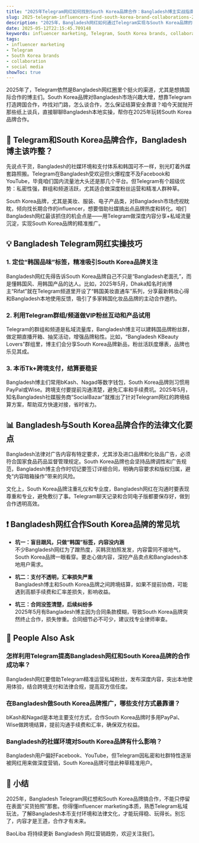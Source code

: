 ```yaml
---
title: "2025年Telegram网红如何找到South Korea品牌合作：Bangladesh博主实战指南"
slug: 2025-telegram-influencers-find-south-korea-brand-collaborations-2025-05-12
description: "2025年，Bangladesh网红如何通过Telegram实现与South Korea品牌的高效合作？深度解析社媒玩法、支付方式、法律文化，结合本地案例，带你玩转influencer marketing和collaboration。"
date: 2025-05-12T22:15:45.709148
keywords: influencer marketing, Telegram, South Korea brands, collaboration, social media
tags:
- influencer marketing
- Telegram
- South Korea brands
- collaboration
- social media
showToc: true
---
```


2025年了，Telegram依然是Bangladesh网红圈里个挺火的渠道，尤其是想搞国际合作的博主们。South Korea品牌对Bangladesh市场兴趣大增，想靠Telegram打造跨国合作，咋找对门路，怎么谈合作，怎么保证结算安全靠谱？咱今天就抛开那些纸上谈兵，直接聊聊Bangladesh本地实操，帮你在2025年玩转South Korea品牌合作。

## 📢 Telegram和South Korea品牌合作，Bangladesh博主该咋整？

先说点干货，Bangladesh的社媒环境和支付体系和韩国可不一样，别光盯着外媒套路照搬。Telegram在Bangladesh受欢迎但火爆程度不及Facebook和YouTube，毕竟咱们国内流量池大头还是那几个平台。但Telegram有个超级优势：私密性强，群组和频道活跃，尤其适合做深度粉丝运营和精准人群种草。

South Korea品牌，尤其是美妆、服装、电子产品类，对Bangladesh市场虎视眈眈，倾向找长期合作的influencer，想要借助社媒搞出点品牌热度和转化。咱们Bangladesh网红最该抓住的机会点是——用Telegram做深度内容分享+私域流量沉淀，实现South Korea品牌的精准推广。

## 💡 Bangladesh Telegram网红实操技巧

### 1. 定位“韩国品味”标签，精准吸引South Korea品牌关注

Bangladesh网红先得告诉South Korea品牌自己不只是“Bangladesh老面孔”，而是懂韩国风、用韩国产品的达人。比如，2025年5月，Dhaka知名时尚博主“Rifat”就在Telegram频道里开设了“韩国美妆直通车”系列，分享最新韩妆心得和Bangladesh本地使用反馈，吸引了多家韩国化妆品品牌的主动合作邀约。

### 2. 利用Telegram群组/频道做VIP粉丝互动和产品试用

Telegram的群组和频道是私域流量库，Bangladesh博主可以建韩国品牌粉丝群，做定期直播开箱、抽奖活动，增强品牌粘性。比如，“Bangladesh KBeauty Lovers”群组里，博主们会分享South Korea品牌新品，粉丝活跃度爆表，品牌也乐见其成。

### 3. 本币Tk+跨境支付，结算要稳妥

Bangladesh博主们常用bKash、Nagad等数字钱包，South Korea品牌则习惯用PayPal或Wise。跨境支付要提前沟通清楚，避免汇率和手续费坑。2025年5月，知名Bangladesh社媒服务商“SocialBazar”就推出了针对Telegram网红的跨境结算方案，帮助双方快速对接，省时省力。

## 📊 Bangladesh与South Korea品牌合作的法律文化要点

Bangladesh法律对广告内容有特定要求，尤其涉及进口品牌和化妆品广告，必须符合国家食品药品监督管理规定。South Korea品牌也会坚持品牌调性和广告规范，Bangladesh博主合作时切记要签订详细合同，明确内容要求和版权归属，避免“内容暗箱操作”带来的风险。

文化上，South Korea品牌注重礼仪和专业度，Bangladesh网红在沟通时要表现尊重和专业，避免敷衍了事。Telegram聊天记录和合同电子版都要保存好，做到合作透明高效。

## ❗ Bangladesh网红合作South Korea品牌的常见坑

- **坑一：盲目跟风，只做“韩国”标签，内容没内涵**  
不少Bangladesh网红为了蹭热度，买韩货拍照发发，内容雷同不接地气，South Korea品牌一眼看穿。要走心做内容，深挖产品卖点和Bangladesh本地用户需求。

- **坑二：支付不透明，汇率损失严重**  
Bangladesh博主和South Korea品牌之间跨境结算，如果不提前协商，可能遇到高额手续费和汇率差损失，影响收益。

- **坑三：合同没签清楚，后续纠纷多**  
2025年5月有Bangladesh博主因为合同条款模糊，导致South Korea品牌突然终止合作，损失惨重。合同细节必不可少，建议找专业律师审查。

## 🧐 People Also Ask

### 怎样利用Telegram提高Bangladesh网红和South Korea品牌的合作成功率？  
Bangladesh网红要借助Telegram精准运营私域粉丝，发布深度内容，突出本地使用体验，结合跨境支付和法律合规，提高双方信任度。

### 在Bangladesh做South Korea品牌推广，哪些支付方式最靠谱？  
bKash和Nagad是本地主要支付方式，合作South Korea品牌时多用PayPal、Wise做跨境结算，提前沟通手续费和汇率，确保双方权益。

### Bangladesh的社媒环境对South Korea品牌有什么影响？  
Bangladesh用户偏好Facebook、YouTube，但Telegram因私密和社群特性逐渐被网红用来做深度营销，South Korea品牌可借此种草精准用户。

## 📢 小结

2025年，Bangladesh Telegram网红想和South Korea品牌搞合作，不能只停留在表面“买货拍照”那套。你得懂influencer marketing本质，熟悉Telegram私域玩法，了解Bangladesh本币支付环境和法律文化，才能玩得稳、玩得长。别忘了，内容才是王道，合作才有未来。

BaoLiba 将持续更新 Bangladesh 网红营销趋势，欢迎关注我们。